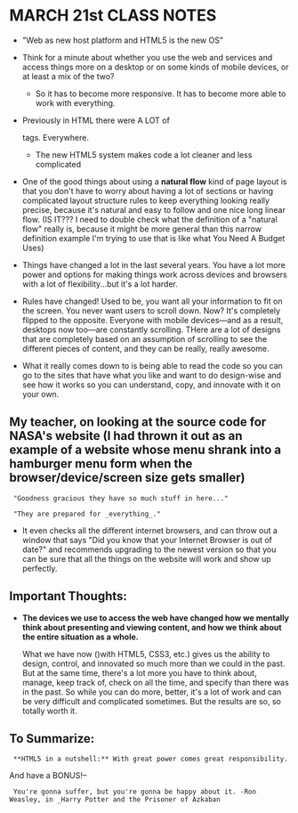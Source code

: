 # MARCH 21st CLASS NOTES

* "Web as new host platform and HTML5 is the new OS"

* Think for a minute about whether you use the web and services and access things more on a desktop or on some kinds of mobile devices, or at least a mix of the two? 
	- So it has to become more responsive. It has to become more able to work with everything.
	
* Previously in HTML there were A LOT of <div> tags. Everywhere.
	- The new HTML5 system makes code a lot cleaner and less complicated
	
* One of the good things about using a **natural flow** kind of page layout is that you don't have to worry about having a lot of sections or having complicated layout structure rules to keep everything looking really precise, because it's natural and easy to follow and one nice long linear flow. (IS IT??? I need to double check what the definition of a "natural flow" really is, because it might be more general than this narrow definition example I'm trying to use that is like what You Need A Budget Uses)

* Things have changed a lot in the last several years. You have a lot more power and options for making things work across devices and browsers with a lot of flexibility...but it's a lot harder.

* Rules have changed! Used to be, you want all your information to fit on the screen. You never want users to scroll down. Now? It's completely flipped to the opposite. Everyone with mobile devices—and as a result, desktops now too—are constantly scrolling. THere are a lot of designs that are completely based on an assumption of scrolling to see the different pieces of content, and they can be really, really awesome.

* What it really comes down to is being able to read the code so you can go to the sites that have what you like and want to do design-wise and see how it works so you can understand, copy, and innovate with it on your own.

## My teacher, on looking at the source code for NASA's website (I had thrown it out as an example of a website whose menu shrank into a hamburger menu form when the browser/device/screen size gets smaller)

     "Goodness gracious they have so much stuff in here..."

     "They are prepared for _everything_."
	
* It even checks all the different internet browsers, and can throw out a window that says "Did you know that your Internet Browser is out of date?" and recommends upgrading to the newest version so that you can be sure that all the things on the website will work and show up perfectly.

## Important Thoughts:
* **The devices we use to access the web have changed how we mentally think about presenting and viewing content, and how we think about the entire situation as a whole.**

     What we have now ()with HTML5, CSS3, etc.) gives us the ability to design, control, and innovated so much more than we could in the past. But at the same time, there's a lot more you have to think about, manage, keep track of, check on all the time, and specify than there was in the past. So while you can do more, better, it's a lot of work and can be very difficult and complicated sometimes. But the results are so, so totally worth it.
	
## To Summarize: 
     **HTML5 in a nutshell:** With great power comes great responsibility.
     
And have a BONUS!–

     You're gonna suffer, but you're gonna be happy about it. -Ron Weasley, in _Harry Potter and the Prisoner of Azkaban
